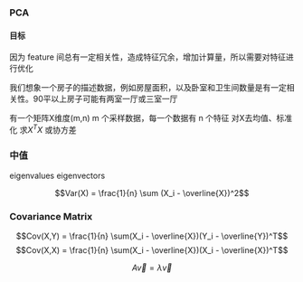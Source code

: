 ### PCA
#### 目标
因为 feature 间总有一定相关性，造成特征冗余，增加计算量，所以需要对特征进行优化

我们想象一个房子的描述数据，例如房屋面积，以及卧室和卫生间数量是有一定相关性。90平以上房子可能有两室一厅或三室一厅

有一个矩阵X维度(m,n) m 个采样数据，每一个数据有 n 个特征
对X去均值、标准化
求$X^TX$ 或协方差

### 中值
eigenvalues
eigenvectors

$$Var(X) = \frac{1}{n} \sum (X_i - \overline{X})^2$$


### Covariance Matrix
$$Cov(X,Y) = \frac{1}{n} \sum(X_i - \overline{X})(Y_i - \overline{Y})^T$$
$$Cov(X,X) = \frac{1}{n} \sum(X_i - \overline{X})(X_i - \overline{X})^T$$

$$A \vec{v} = \lambda \vec{v}$$